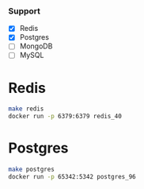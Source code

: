 ### Support

- [x] Redis
- [x] Postgres
- [ ] MongoDB
- [ ] MySQL

# Redis

```bash
make redis
docker run -p 6379:6379 redis_40
```

# Postgres

```bash
make postgres
docker run -p 65342:5342 postgres_96
```
